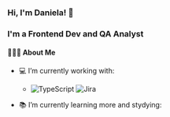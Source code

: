 ### Hi, I'm Daniela! 👋

### I'm a Frontend Dev and QA Analyst

#### 👨🏻‍💻 About Me

- :computer: I’m currently working with:

  - ![TypeScript](https://badgen.net/badge/icon/typescript?icon=typescript&label) ![Jira](https://badgen.net/badge/icon/jira?icon=jira&label)
  
- :books: I’m currently learning more and stydying:


